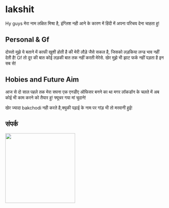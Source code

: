 # lakshit
Hy guys
मेरा नाम लक्षित मिश्रा है, इंग्लिश नही आने के कारण में हिंदी
में अपना परिचय देना चाहता हु!
## Personal & Gf
दोस्तो  मुझे ये बताने में काफी खुशी होती है की मेरी लौड़े जैसे 
सकल है, जिसको लड़किया लन्ड भाव नहीं देती है! Gf तो दूर की बात 
कोई लड़की बात तक नहीं करती मेरेसे.
खेर मुझे भी झाट फर्क नहीं पड़ता है इन सब से!
## Hobies and Future Aim
आज से दो साल पहले तक मेरा सपना एक एनडीए ऑफिसर 
बनने का था मगर लॉकडॉन के चलते में अब कोई   भी काम 
करने को तैयार हु!  फ्यूचर गया मां चुदाने!



खेर ज्यादा bakchodi नही करते है,क्युकी पढ़ाई के नाम पर
गांड़ भी तो मरवानी हुई!
## संपर्क
   
      
   <a href="https://t.me/isotone"><img src="https://img.shields.io/badge/संपर्क%20करना%3F-है-green?&style=flat-square?&logo=telegram" width=220px></a></p>
